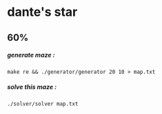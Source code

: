 # dante's star
## 60%

##### generate maze :
    make re && ./generator/generator 20 10 > map.txt
##### solve this maze :
    ./solver/solver map.txt
